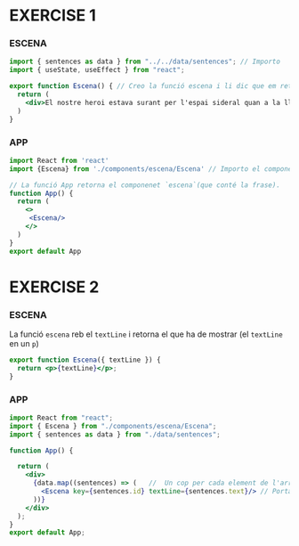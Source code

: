 # EXERCISE 1

### ESCENA
```jsx
import { sentences as data } from "../../data/sentences"; // Importo 
import { useState, useEffect } from "react";

export function Escena() { // Creo la funció escena i li dic que em retorni una frase
  return (
    <div>El nostre heroi estava surant per l'espai sideral quan a la llunyania va albirar una nau espacial</div>
  )
}
```


### APP
```jsx
import React from 'react'
import {Escena} from './components/escena/Escena' // Importo el componenet `escena`.

// La funció App retorna el componenet `escena`(que conté la frase).
function App() {
  return (
    <>
     <Escena/>
    </>
  )
}
export default App
```


# EXERCISE 2

### ESCENA
La funció `escena` reb el `textLine` i retorna el que ha de mostrar (el `textLine` en un `p`)
```jsx
export function Escena({ textLine }) {
  return <p>{textLine}</p>; 
}
```

### APP
```jsx
import React from "react";
import { Escena } from "./components/escena/Escena";
import { sentences as data } from "./data/sentences";

function App() {

  return (
    <div>
      {data.map((sentences) => (   //  Un cop per cada element de l'array: 
        <Escena key={sentences.id} textLine={sentences.text}/> // Porta'm un TEXTLINE construit a ESCENA que tindrà el text dels obj. de l'array sentences.
      ))}
    </div>
  );
}
export default App;
```